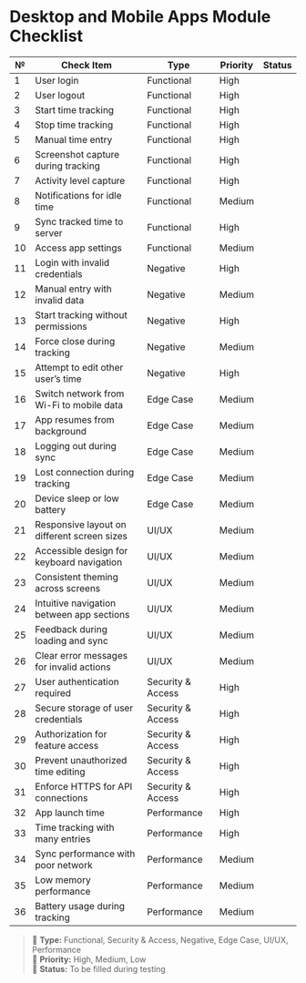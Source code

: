 # Desktop and Mobile Apps Module Checklist

| №  | Check Item                                              | Type                   | Priority | Status |
|----|----------------------------------------------------------|------------------------|----------|--------|
| 1  | User login                                             | Functional             | High     |        |
| 2  | User logout                                            | Functional             | High     |        |
| 3  | Start time tracking                                    | Functional             | High     |        |
| 4  | Stop time tracking                                     | Functional             | High     |        |
| 5  | Manual time entry                                      | Functional             | High     |        |
| 6  | Screenshot capture during tracking                     | Functional             | High     |        |
| 7  | Activity level capture                                 | Functional             | High     |        |
| 8  | Notifications for idle time                            | Functional             | Medium   |        |
| 9  | Sync tracked time to server                            | Functional             | High     |        |
| 10 | Access app settings                                    | Functional             | Medium   |        |
| 11 | Login with invalid credentials                         | Negative               | High     |        |
| 12 | Manual entry with invalid data                         | Negative               | Medium   |        |
| 13 | Start tracking without permissions                     | Negative               | High     |        |
| 14 | Force close during tracking                            | Negative               | Medium   |        |
| 15 | Attempt to edit other user’s time                      | Negative               | High     |        |
| 16 | Switch network from Wi-Fi to mobile data               | Edge Case              | Medium   |        |
| 17 | App resumes from background                            | Edge Case              | Medium   |        |
| 18 | Logging out during sync                                | Edge Case              | Medium   |        |
| 19 | Lost connection during tracking                        | Edge Case              | Medium   |        |
| 20 | Device sleep or low battery                            | Edge Case              | Medium   |        |
| 21 | Responsive layout on different screen sizes            | UI/UX                  | Medium   |        |
| 22 | Accessible design for keyboard navigation              | UI/UX                  | Medium   |        |
| 23 | Consistent theming across screens                      | UI/UX                  | Medium   |        |
| 24 | Intuitive navigation between app sections              | UI/UX                  | Medium   |        |
| 25 | Feedback during loading and sync                       | UI/UX                  | Medium   |        |
| 26 | Clear error messages for invalid actions               | UI/UX                  | Medium   |        |
| 27 | User authentication required                           | Security & Access      | High     |        |
| 28 | Secure storage of user credentials                     | Security & Access      | High     |        |
| 29 | Authorization for feature access                       | Security & Access      | High     |        |
| 30 | Prevent unauthorized time editing                      | Security & Access      | High     |        |
| 31 | Enforce HTTPS for API connections                      | Security & Access      | High     |        |
| 32 | App launch time                                        | Performance            | High     |        |
| 33 | Time tracking with many entries                        | Performance            | High     |        |
| 34 | Sync performance with poor network                     | Performance            | Medium   |        |
| 35 | Low memory performance                                 | Performance            | Medium   |        |
| 36 | Battery usage during tracking                          | Performance            | Medium   |        |

> 🔹 **Type:** Functional, Security & Access, Negative, Edge Case, UI/UX, Performance  
> 🔸 **Priority:** High, Medium, Low  
> 🔘 **Status:** To be filled during testing